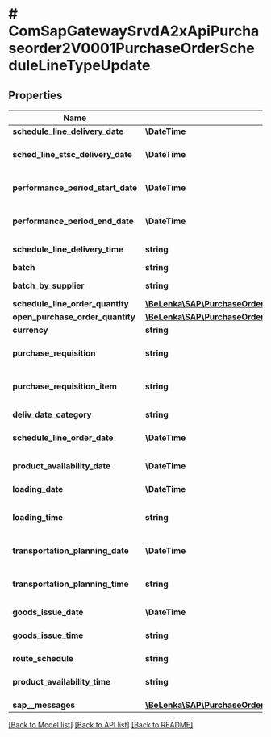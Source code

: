 # # ComSapGatewaySrvdA2xApiPurchaseorder2V0001PurchaseOrderScheduleLineTypeUpdate

## Properties

Name | Type | Description | Notes
------------ | ------------- | ------------- | -------------
**schedule_line_delivery_date** | **\DateTime** | Item Delivery Date | [optional]
**sched_line_stsc_delivery_date** | **\DateTime** | Statistics-Relevant Delivery Date | [optional]
**performance_period_start_date** | **\DateTime** | Start Date for Period of Performance | [optional]
**performance_period_end_date** | **\DateTime** | End Date for Period of Performance | [optional]
**schedule_line_delivery_time** | **string** | Delivery Date Time-Spot | [optional]
**batch** | **string** | Batch Number | [optional]
**batch_by_supplier** | **string** | Supplier Batch Number | [optional]
**schedule_line_order_quantity** | [**\BeLenka\SAP\PurchaseOrder\Model\ScheduledQuantity**](ScheduledQuantity.md) |  | [optional]
**open_purchase_order_quantity** | [**\BeLenka\SAP\PurchaseOrder\Model\ComSapGatewaySrvdA2xApiPurchaseorder2V0001PurchaseOrderScheduleLineTypeOpenPurchaseOrderQuantity**](ComSapGatewaySrvdA2xApiPurchaseorder2V0001PurchaseOrderScheduleLineTypeOpenPurchaseOrderQuantity.md) |  | [optional]
**currency** | **string** | Currency Key | [optional]
**purchase_requisition** | **string** | Purchase Requisition Number | [optional]
**purchase_requisition_item** | **string** | Item Number of Purchase Requisition | [optional]
**deliv_date_category** | **string** | Category of delivery date | [optional]
**schedule_line_order_date** | **\DateTime** | Order date of schedule line | [optional]
**product_availability_date** | **\DateTime** | Material Staging/Availability Date | [optional]
**loading_date** | **\DateTime** |  | [optional]
**loading_time** | **string** | Loading Time (Local Time Relating to a Shipping Point) | [optional]
**transportation_planning_date** | **\DateTime** | Transportation Planning Date | [optional]
**transportation_planning_time** | **string** | Transp. Planning Time (Local, Relating to a Shipping Point) | [optional]
**goods_issue_date** | **\DateTime** |  | [optional]
**goods_issue_time** | **string** | Time of Goods Issue (Local, Relating to a Plant) | [optional]
**route_schedule** | **string** |  | [optional]
**product_availability_time** | **string** | Material Staging Time (Local, Relating to a Plant) | [optional]
**sap__messages** | [**\BeLenka\SAP\PurchaseOrder\Model\ComSapGatewaySrvdA2xApiPurchaseorder2V0001SAPMessageUpdate[]**](ComSapGatewaySrvdA2xApiPurchaseorder2V0001SAPMessageUpdate.md) |  | [optional]

[[Back to Model list]](../../README.md#models) [[Back to API list]](../../README.md#endpoints) [[Back to README]](../../README.md)
